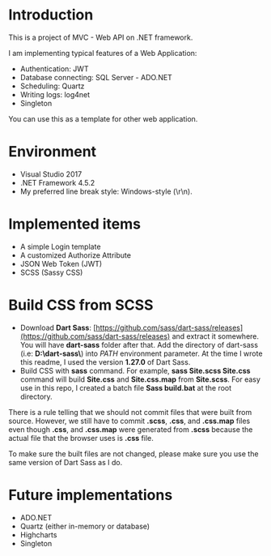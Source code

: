 # Introduction

This is a project of MVC - Web API on .NET framework.

I am implementing typical features of a Web Application:

* Authentication: JWT
* Database connecting: SQL Server - ADO.NET
* Scheduling: Quartz
* Writing logs: log4net
* Singleton

You can use this as a template for other web application.

# Environment

* Visual Studio 2017
* .NET Framework 4.5.2
* My preferred line break style: Windows-style (\r\n).

# Implemented items

* A simple Login template
* A customized Authorize Attribute
* JSON Web Token (JWT)
* SCSS (Sassy CSS)

# Build CSS from SCSS

* Download **Dart Sass**: [https://github.com/sass/dart-sass/releases](https://github.com/sass/dart-sass/releases) and extract it somewhere. You will have **dart-sass** folder after that. Add the directory of dart-sass (i.e: **D:&#92;dart-sass&#92;**&#41; into *PATH* environment parameter. At the time I wrote this readme, I used the version **1.27.0** of Dart Sass.
* Build CSS with **sass** command. For example, **sass Site.scss Site.css** command will build **Site.css** and **Site.css.map** from **Site.scss**. For easy use in this repo, I created a batch file **Sass build.bat** at the root directory.

There is a rule telling that we should not commit files that were built from source. However, we still have to commit **.scss**, **.css**, and **.css.map** files even though **.css**, and **.css.map** were generated from **.scss** because the actual file that the browser uses is **.css** file.

To make sure the built files are not changed, please make sure you use the same version of Dart Sass as I do.   

# Future implementations

* ADO.NET
* Quartz (either in-memory or database)
* Highcharts
* Singleton
